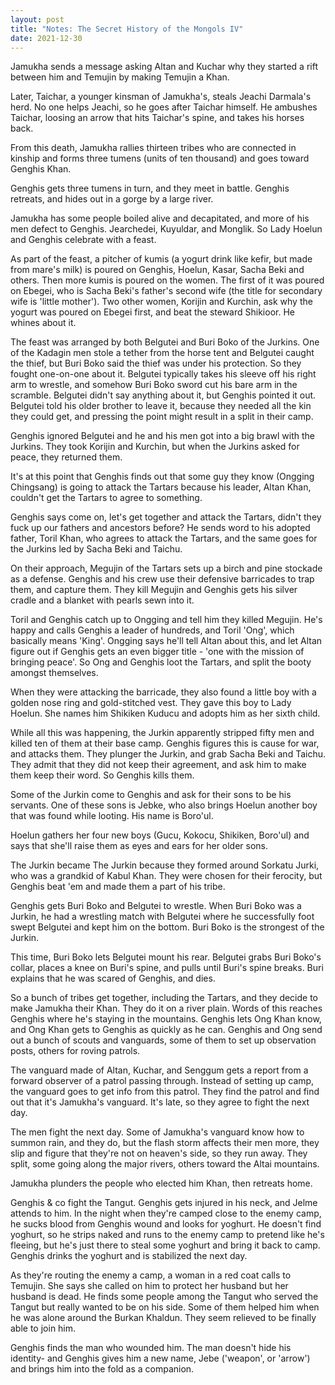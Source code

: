 ```yaml
---
layout: post
title: "Notes: The Secret History of the Mongols IV"
date: 2021-12-30
---
```

Jamukha sends a message asking Altan and Kuchar why they started a rift between him and Temujin by making Temujin a Khan.

Later, Taichar, a younger kinsman of Jamukha's, steals Jeachi Darmala's herd. No one helps Jeachi, so he goes after Taichar himself. He ambushes Taichar, loosing an arrow that hits Taichar's spine, and takes his horses back.

From this death, Jamukha rallies thirteen tribes who are connected in kinship and forms three tumens (units of ten thousand) and goes toward Genghis Khan.

Genghis gets three tumens in turn, and they meet in battle. Genghis retreats, and hides out in a gorge by a large river.

Jamukha has some people boiled alive and decapitated, and more of his men defect to Genghis. Jearchedei, Kuyuldar, and Monglik. So Lady Hoelun and Genghis celebrate with a feast. 

As part of the feast, a pitcher of kumis (a yogurt drink like kefir, but made from mare's milk) is poured on Genghis, Hoelun, Kasar, Sacha Beki and others. Then more kumis is poured on the women. The first of it was poured on Ebegei, who is Sacha Beki's father's second wife (the title for secondary wife is 'little mother'). Two other women, Korijin and Kurchin, ask why the yogurt was poured on Ebegei first, and beat the steward Shikioor. He whines about it.

The feast was arranged by both Belgutei and Buri Boko of the Jurkins. One of the Kadagin men stole a tether from the horse tent and Belgutei caught the thief, but Buri Boko said the thief was under his protection. So they fought one-on-one about it. Belgutei typically takes his sleeve off his right arm to wrestle, and somehow Buri Boko sword cut his bare arm in the scramble. Belgutei didn't say anything about it, but Genghis pointed it out. Belgutei told his older brother to leave it, because they needed all the kin they could get, and pressing the point might result in a split in their camp.  

Genghis ignored Belgutei and he and his men got into a big brawl with the Jurkins. They took Korijin and Kurchin, but when the Jurkins asked for peace, they returned them.   

It's at this point that Genghis finds out that some guy they know (Ongging Chingsang) is going to attack the Tartars because his leader, Altan Khan, couldn't get the Tartars to agree to something.   

Genghis says come on, let's get together and attack the Tartars, didn't they fuck up our fathers and ancestors before? He sends word to his adopted father, Toril Khan, who agrees to attack the Tartars, and the same goes for the Jurkins led by Sacha Beki and Taichu.  

On their approach, Megujin of the Tartars sets up a birch and pine stockade as a defense. Genghis and his crew use their defensive barricades to trap them, and capture them. They kill Megujin and Genghis gets his silver cradle and a blanket with pearls sewn into it.  

Toril and Genghis catch up to Ongging and tell him they killed Megujin. He's happy and calls Genghis a leader of hundreds, and Toril 'Ong', which basically means 'King'. Ongging says he'll tell Altan about this, and let Altan figure out if Genghis gets an even bigger title - 'one with the mission of bringing peace'.  So Ong and Genghis loot the Tartars, and split the booty amongst themselves.  

When they were attacking the barricade, they also found a little boy with a golden nose ring and gold-stitched vest. They gave this boy to Lady Hoelun. She names him Shikiken Kuducu and adopts him as her sixth child.   

While all this was happening, the Jurkin apparently stripped fifty men and killed ten of them at their base camp. Genghis figures this is cause for war, and attacks them. They plunger the Jurkin, and grab Sacha Beki and Taichu. They admit that they did not keep their agreement, and ask him to make them keep their word. So Genghis kills them.  

Some of the Jurkin come to Genghis and ask for their sons to be his servants. One of these sons is Jebke, who also brings Hoelun another boy that was found while looting. His name is Boro'ul.   

Hoelun gathers her four new boys (Gucu, Kokocu, Shikiken, Boro'ul)  and says that she'll raise them as eyes and ears for her older sons.   

The Jurkin became The Jurkin because they formed around Sorkatu Jurki, who was a grandkid of Kabul Khan. They were chosen for their ferocity, but Genghis beat 'em and made them a part of his tribe.   

Genghis gets Buri Boko and Belgutei to wrestle. When Buri Boko was a Jurkin, he had a wrestling match with Belgutei where he successfully foot swept Belgutei and kept him on the bottom. Buri Boko is the strongest of the Jurkin.  

This time, Buri Boko lets Belgutei mount his rear. Belgutei grabs Buri Boko's collar, places a knee on Buri's spine, and pulls until Buri's spine breaks. Buri explains that he was scared of Genghis, and dies.  

So a bunch of tribes get together, including the Tartars, and they decide to make Jamukha their Khan. They do it on a river plain. Words of this reaches Genghis where he's staying in the mountains. Genghis lets Ong Khan know, and Ong Khan gets to Genghis as quickly as he can. Genghis and Ong send out a bunch of scouts and vanguards, some of them to set up observation posts, others for roving patrols.  

The vanguard made of Altan, Kuchar, and Senggum gets a report from a forward observer of a patrol passing through. Instead of setting up camp, the vanguard goes to get info from this patrol. They find the patrol and find out that it's Jamukha's vanguard.  It's late, so they agree to fight the next day.  

The men fight the next day. Some of Jamukha's vanguard know how to summon rain, and they do, but the flash storm affects their men more, they slip and figure that they're not on heaven's side, so they run away. They split, some going along the major rivers, others toward the Altai mountains.   

Jamukha plunders the people who elected him Khan, then retreats home.  

Genghis & co fight the Tangut. Genghis gets injured in his neck, and Jelme attends to him. In the night when they're camped close to the enemy camp, he sucks blood from Genghis wound and looks for yoghurt. He doesn't find yoghurt, so he strips naked and runs to the enemy camp to pretend like he's fleeing, but he's just there to steal some yoghurt and bring it back to camp. Genghis drinks the yoghurt and is stabilized the next day.  

As they're routing the enemy a camp, a woman in a red coat calls to Temujin. She says she called on him to protect her husband but her husband is dead. He finds some people among the Tangut who served the Tangut but really wanted to be on his side. Some of them helped him when he was alone around the Burkan Khaldun. They seem relieved to be finally able to join him.  

Genghis finds the man who wounded him. The man doesn't hide his identity- and Genghis gives him a new name, Jebe ('weapon', or 'arrow') and brings him into the fold as a companion.
